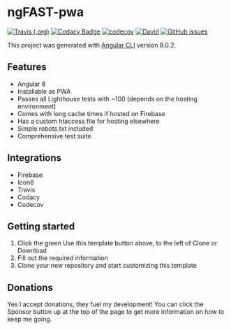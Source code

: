 # ngFAST-pwa

[![Travis (.org)](https://img.shields.io/travis/codemastermick/ngFast-pwa.svg)](https://travis-ci.org/codemastermick/ngFast-pwa)
[![Codacy Badge](https://api.codacy.com/project/badge/Grade/416ae7ab519647198f2ad3cdb2a76e86)](https://www.codacy.com/app/codemastermick/ngFast-pwa?utm_source=github.com&utm_medium=referral&utm_content=codemastermick/ngFast-pwa&utm_campaign=Badge_Grade)
[![codecov](https://codecov.io/gh/codemastermick/ngFast-pwa/branch/master/graph/badge.svg)](https://codecov.io/gh/codemastermick/ngFast-pwa)
[![David](https://img.shields.io/david/codemastermick/ngFast-pwa.svg)](https://david-dm.org/codemastermick/ngFast-pwa)
[![GitHub issues](https://img.shields.io/github/issues/codemastermick/ngFast-pwa.svg)](https://github.com/codemastermick/ngFast-pwa/issues)

This project was generated with [Angular CLI](https://github.com/angular/angular-cli) version 8.0.2.

## Features

-   Angular 8
-   Installable as PWA
-   Passes all Lighthouse tests with ~100 (depends on the hosting environment)
-   Comes with long cache times if hosted on Firebase
-   Has a custom htaccess file for hosting elsewhere
-   Simple robots.txt included
-   Comprehensive test suite

## Integrations
-   Firebase
-   Icon8
-   Travis
-   Codacy
-   Codecov

## Getting started

1.  Click the green Use this template button above, to the left of Clone or Download
2.  Fill out the required information
3.  Clone your new repository and start customizing this template

## Donations

Yes I accept donations, they fuel my development! You can click the Sponsor button up at the top of the page to get more information on how to keep me going.
